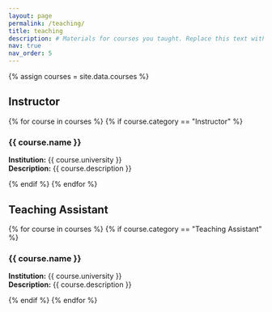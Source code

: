 ```yaml
---
layout: page
permalink: /teaching/
title: teaching
description: # Materials for courses you taught. Replace this text with your description.
nav: true
nav_order: 5
---
```


{% assign courses = site.data.courses %}

## <b>Instructor</b>

{% for course in courses %}
{% if course.category == "Instructor" %}
### {{ course.name }}

**Institution:** {{ course.university }}<br>
**Description:** {{ course.description }}

{% endif %}
{% endfor %}

## <b>Teaching Assistant</b>

{% for course in courses %}
{% if course.category == "Teaching Assistant" %}
### {{ course.name }}

**Institution:** {{ course.university }}<br>
**Description:** {{ course.description }}

{% endif %}
{% endfor %}

